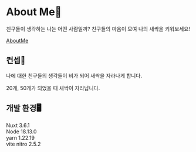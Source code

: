 # About Me🌱

친구들이 생각하는 나는 어떤 사람일까? 친구들의 마음이 모여 나의 새싹을 키워보세요!

[AboutMe](https://aboutme2.web.app/)

## 컨셉🌿

나에 대한 친구들의 생각들이 비가 되어 새싹을 자라나게 합니다.

20개, 50개가 되었을 때 새싹이 자라납니다.

## 개발 환경🖥

Nuxt 3.6.1  
Node 18.13.0  
yarn 1.22.19  
vite
nitro 2.5.2
